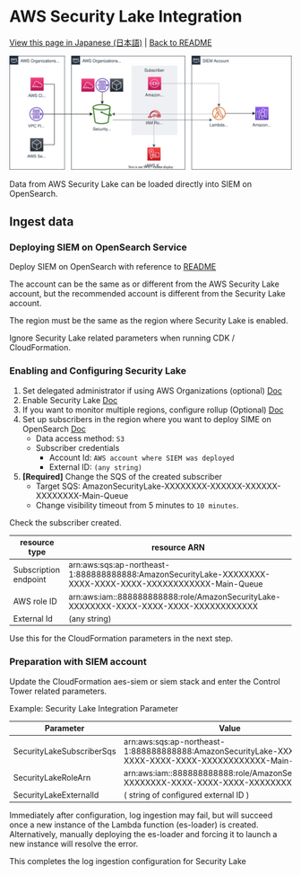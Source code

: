 # AWS Security Lake Integration

[View this page in Japanese (日本語)](securitylake_ja.md) | [Back to README](../README.md)

![Security Lake Architecture](images/securitylake-arch.svg)

Data from AWS Security Lake can be loaded directly into SIEM on OpenSearch.

## Ingest data

### Deploying SIEM on OpenSearch Service

Deploy SIEM on OpenSearch with reference to [README](../README_en.md)

The account can be the same as or different from the AWS Security Lake account, but the recommended account is different from the Security Lake account.

The region must be the same as the region where Security Lake is enabled.

Ignore Security Lake related parameters when running CDK / CloudFormation.

### Enabling and Configuring Security Lake

1. Set delegated administrator if using AWS Organizations (optional) [Doc](https://docs.aws.amazon.com/security-lake/latest/userguide/multi-account-management.html)
1. Enable Security Lake [Doc](https://docs.aws.amazon.com/security-lake/latest/userguide/getting-started.html)
1. If you want to monitor multiple regions, configure rollup (Optional) [Doc](https://docs.aws.amazon.com/security-lake/latest/userguide/manage-regions.html)
1. Set up subscribers in the region where you want to deploy SIME on OpenSearch [Doc](https://docs.aws.amazon.com/security-lake/latest/userguide/subscriber-management.html)
    * Data access method: `S3`
    * Subscriber credentials
        * Account Id: `AWS account where SIEM was deployed`
        * External ID: `(any string)`
1. **[Required]** Change the SQS of the created subscriber
    * Target SQS: AmazonSecurityLake-XXXXXXXX-XXXXXX-XXXXXX-XXXXXXXX-Main-Queue
    * Change visibility timeout from 5 minutes to `10 minutes`.

Check the subscriber created.

|resource type|resource ARN|
|------|----------|
|Subscription endpoint|arn:aws:sqs:ap-northeast-1:888888888888:AmazonSecurityLake-XXXXXXXX-XXXX-XXXX-XXXX-XXXXXXXXXXXX-Main-Queue|
|AWS role ID|arn:aws:iam::888888888888:role/AmazonSecurityLake-XXXXXXXX-XXXX-XXXX-XXXX-XXXXXXXXXXXX|
|External Id|(any string)|

Use this for the CloudFormation parameters in the next step.

### Preparation with SIEM account

Update the CloudFormation aes-siem or siem stack and enter the Control Tower related parameters.

Example: Security Lake Integration Parameter

|Parameter|Value|
|------|----------|
|SecurityLakeSubscriberSqs|arn:aws:sqs:ap-northeast-1:888888888888:AmazonSecurityLake-XXXXXXXX-XXXX-XXXX-XXXX-XXXXXXXXXXXX-Main-Queue|
|SecurityLakeRoleArn|arn:aws:iam::888888888888:role/AmazonSecurityLake-XXXXXXXX-XXXX-XXXX-XXXX-XXXXXXXXXXXX|
|SecurityLakeExternalId|( string of configured external ID )|

Immediately after configuration, log ingestion may fail, but will succeed once a new instance of the Lambda function (es-loader) is created. Alternatively, manually deploying the es-loader and forcing it to launch a new instance will resolve the error.

This completes the log ingestion configuration for Security Lake
